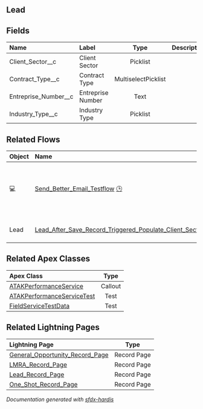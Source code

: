 ## Lead

<!-- Object description -->

## Fields

| Name      | Label | Type | Description |
| :-------- | :---- | :--: | :---------- | 
| Client_Sector__c | Client Sector | Picklist | <!-- --> |
| Contract_Type__c | Contract Type | MultiselectPicklist | <!-- --> |
| Entreprise_Number__c | Entreprise Number | Text | <!-- --> |
| Industry_Type__c | Industry Type | Picklist | <!-- --> |


## Related Flows

| Object | Name      | Type | Description |
| :----  | :-------- | :--: | :---------- | 
| 💻 | [Send_Better_Email_Testflow](../flows/Send_Better_Email_Testflow.md) [🕒](../flows/Send_Better_Email_Testflow-history.md) |  Screen Flow | A series of 5 examples for testing and demonstrating Send Better Email Action Component |
| Lead | [Lead_After_Save_Record_Triggered_Populate_Client_Sector_Industry_Type_on_Account](../flows/Lead_After_Save_Record_Triggered_Populate_Client_Sector_Industry_Type_on_Account.md) |  Record After Save | <!-- --> |


## Related Apex Classes

| Apex Class | Type |
| :----      | :--: | 
| [ATAKPerformanceService](../apex/ATAKPerformanceService.md) | Callout |
| [ATAKPerformanceServiceTest](../apex/ATAKPerformanceServiceTest.md) | Test |
| [FieldServiceTestData](../apex/FieldServiceTestData.md) | Test |


## Related Lightning Pages

| Lightning Page | Type |
| :----      | :--: | 
| [General_Opportunity_Record_Page](../pages/General_Opportunity_Record_Page.md) |  Record Page |
| [LMRA_Record_Page](../pages/LMRA_Record_Page.md) |  Record Page |
| [Lead_Record_Page](../pages/Lead_Record_Page.md) |  Record Page |
| [One_Shot_Record_Page](../pages/One_Shot_Record_Page.md) |  Record Page |


_Documentation generated with [sfdx-hardis](https://sfdx-hardis.cloudity.com)_
